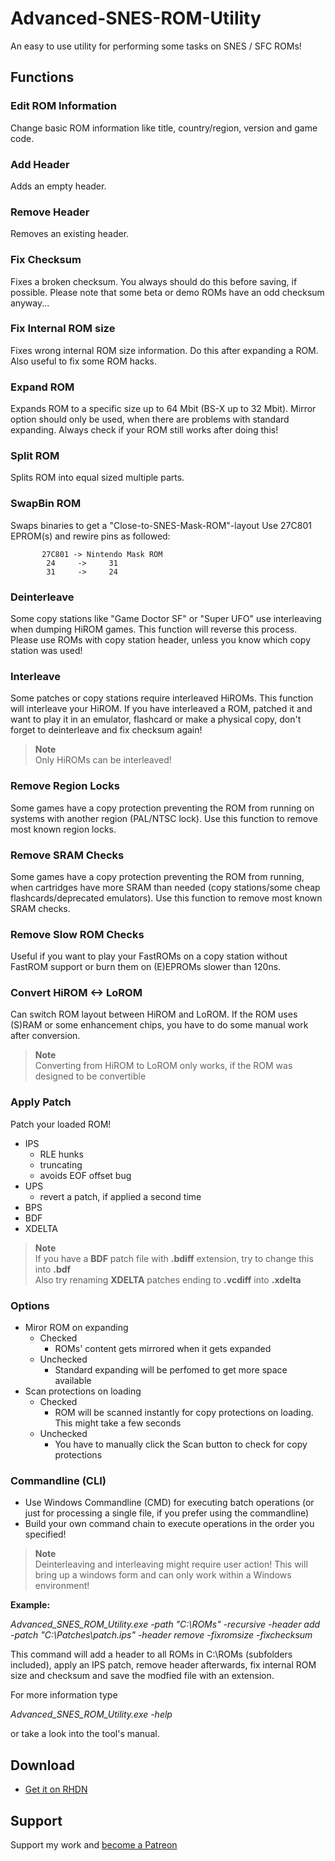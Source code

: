 # Advanced-SNES-ROM-Utility

An easy to use utility for performing some tasks on SNES / SFC ROMs!

## Functions

### Edit ROM Information
Change basic ROM information like title, country/region, version and game code.

### Add Header
Adds an empty header.

### Remove Header
Removes an existing header.

### Fix Checksum
Fixes a broken checksum. You always should do this before saving, if possible. Please note that some beta or demo ROMs have an odd checksum anyway...

### Fix Internal ROM size
Fixes wrong internal ROM size information. Do this after expanding a ROM. Also useful to fix some ROM hacks.

### Expand ROM
Expands ROM to a specific size up to 64 Mbit (BS-X up to 32 Mbit). Mirror option should only be used, when there are problems with standard expanding. Always check if your ROM still works after doing this!

### Split ROM
Splits ROM into equal sized multiple parts.

### SwapBin ROM
Swaps binaries to get a "Close-to-SNES-Mask-ROM"-layout Use 27C801 EPROM(s) and rewire pins as followed:

      	   27C801 -> Nintendo Mask ROM
      	   	24     ->     31
      	   	31     ->     24


### Deinterleave
Some copy stations like "Game Doctor SF" or "Super UFO" use interleaving when dumping HiROM games. This function will reverse this process. Please use ROMs with copy station header, unless you know which copy station was used!

### Interleave
Some patches or copy stations require interleaved HiROMs. This function will interleave your HiROM. If you have interleaved a ROM, patched it and want to play it in an emulator, flashcard or make a physical copy, don't forget to deinterleave and fix checksum again!
> **Note**<br>
Only HiROMs can be interleaved!

### Remove Region Locks
Some games have a copy protection preventing the ROM from running on systems with another region (PAL/NTSC lock). Use this function to remove most known region locks.

### Remove SRAM Checks
Some games have a copy protection preventing the ROM from running, when cartridges have more SRAM than needed (copy stations/some cheap flashcards/deprecated emulators). Use this function to remove most known SRAM checks.

### Remove Slow ROM Checks
Useful if you want to play your FastROMs on a copy station without FastROM support or burn them on (E)EPROMs slower than 120ns.

### Convert HiROM <-> LoROM
Can switch ROM layout between HiROM and LoROM. If the ROM uses (S)RAM or some enhancement chips, you have to do some manual work after conversion.
> **Note**<br>
Converting from HiROM to LoROM only works, if the ROM was designed to be convertible

### Apply Patch
Patch your loaded ROM!
 - IPS
   - RLE hunks
   - truncating
   - avoids EOF offset bug
 - UPS
   - revert a patch, if applied a second time 
 - BPS
 - BDF
 - XDELTA
> **Note**<br>
> If you have a __BDF__ patch file with __.bdiff__ extension, try to change this into __.bdf__ <br>
> Also try renaming __XDELTA__ patches ending to __.vcdiff__ into __.xdelta__

### Options
- Miror ROM on expanding
  - Checked
    - ROMs' content gets mirrored when it gets expanded
  - Unchecked
    - Standard expanding will be perfomed to get more space available
- Scan protections on loading
  - Checked
    - ROM will be scanned instantly for copy protections on loading. This might take a few seconds
  - Unchecked
    - You have to manually click the Scan button to check for copy protections

### Commandline (CLI)
- Use Windows Commandline (CMD) for executing batch operations (or just for processing a single file, if you prefer using the commandline)
- Build your own command chain to execute operations in the order you specified!
> **Note**<br>
Deinterleaving and interleaving might require user action! This will bring up a windows form and can only work within a Windows environment!

__Example:__

*Advanced_SNES_ROM_Utility.exe -path "C:\ROMs" -recursive -header add -patch "C:\Patches\patch.ips" -header remove -fixromsize -fixchecksum*

This command will add a header to all ROMs in C:\ROMs (subfolders included), apply an IPS patch, remove header afterwards, fix internal ROM size and checksum and save the modfied file with an extension.

For more information type

*Advanced_SNES_ROM_Utility.exe -help*

or take a look into the tool's manual.

## Download
- [Get it on RHDN](https://www.romhacking.net/utilities/1638)

## Support
Support my work and [become a Patreon](https://www.patreon.com/user?u=98965851)
